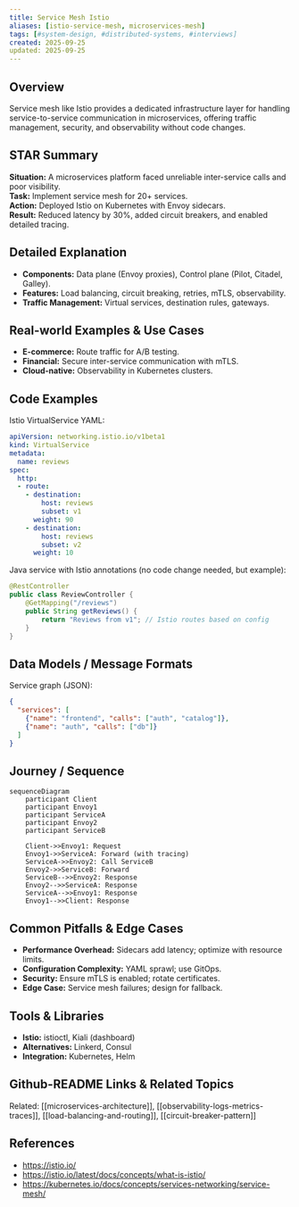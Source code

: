 ```yaml
---
title: Service Mesh Istio
aliases: [istio-service-mesh, microservices-mesh]
tags: [#system-design, #distributed-systems, #interviews]
created: 2025-09-25
updated: 2025-09-25
---
```


## Overview
Service mesh like Istio provides a dedicated infrastructure layer for handling service-to-service communication in microservices, offering traffic management, security, and observability without code changes.

## STAR Summary
**Situation:** A microservices platform faced unreliable inter-service calls and poor visibility.  
**Task:** Implement service mesh for 20+ services.  
**Action:** Deployed Istio on Kubernetes with Envoy sidecars.  
**Result:** Reduced latency by 30%, added circuit breakers, and enabled detailed tracing.

## Detailed Explanation
- **Components:** Data plane (Envoy proxies), Control plane (Pilot, Citadel, Galley).
- **Features:** Load balancing, circuit breaking, retries, mTLS, observability.
- **Traffic Management:** Virtual services, destination rules, gateways.

## Real-world Examples & Use Cases
- **E-commerce:** Route traffic for A/B testing.
- **Financial:** Secure inter-service communication with mTLS.
- **Cloud-native:** Observability in Kubernetes clusters.

## Code Examples
Istio VirtualService YAML:

```yaml
apiVersion: networking.istio.io/v1beta1
kind: VirtualService
metadata:
  name: reviews
spec:
  http:
  - route:
    - destination:
        host: reviews
        subset: v1
      weight: 90
    - destination:
        host: reviews
        subset: v2
      weight: 10
```

Java service with Istio annotations (no code change needed, but example):

```java
@RestController
public class ReviewController {
    @GetMapping("/reviews")
    public String getReviews() {
        return "Reviews from v1"; // Istio routes based on config
    }
}
```

## Data Models / Message Formats
Service graph (JSON):

```json
{
  "services": [
    {"name": "frontend", "calls": ["auth", "catalog"]},
    {"name": "auth", "calls": ["db"]}
  ]
}
```

## Journey / Sequence
```mermaid
sequenceDiagram
    participant Client
    participant Envoy1
    participant ServiceA
    participant Envoy2
    participant ServiceB

    Client->>Envoy1: Request
    Envoy1->>ServiceA: Forward (with tracing)
    ServiceA->>Envoy2: Call ServiceB
    Envoy2->>ServiceB: Forward
    ServiceB-->>Envoy2: Response
    Envoy2-->>ServiceA: Response
    ServiceA-->>Envoy1: Response
    Envoy1-->>Client: Response
```

## Common Pitfalls & Edge Cases
- **Performance Overhead:** Sidecars add latency; optimize with resource limits.
- **Configuration Complexity:** YAML sprawl; use GitOps.
- **Security:** Ensure mTLS is enabled; rotate certificates.
- **Edge Case:** Service mesh failures; design for fallback.

## Tools & Libraries
- **Istio:** istioctl, Kiali (dashboard)
- **Alternatives:** Linkerd, Consul
- **Integration:** Kubernetes, Helm

## Github-README Links & Related Topics
Related: [[microservices-architecture]], [[observability-logs-metrics-traces]], [[load-balancing-and-routing]], [[circuit-breaker-pattern]]

## References
- https://istio.io/
- https://istio.io/latest/docs/concepts/what-is-istio/
- https://kubernetes.io/docs/concepts/services-networking/service-mesh/